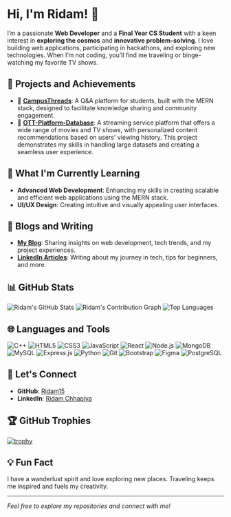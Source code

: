 # Hi, I'm Ridam! 👋

I’m a passionate **Web Developer** and a **Final Year CS Student** with a keen interest in **exploring the cosmos** and **innovative problem-solving**. I love building web applications, participating in hackathons, and exploring new technologies. When I’m not coding, you’ll find me traveling or binge-watching my favorite TV shows.

## 🔭 Projects and Achievements

- 🌟 **[CampusThreads](https://github.com/Ridam15/CampusThreads)**: A Q&A platform for students, built with the MERN stack, designed to facilitate knowledge sharing and community engagement.
- 🎥 **[OTT-Platform-Database](https://github.com/Ridam15/OTT-Platform-Database-)**: A streaming service platform that offers a wide range of movies and TV shows, with personalized content recommendations based on users' viewing history. This project demonstrates my skills in handling large datasets and creating a seamless user experience.

## 🌱 What I'm Currently Learning

- **Advanced Web Development**: Enhancing my skills in creating scalable and efficient web applications using the MERN stack.
- **UI/UX Design**: Creating intuitive and visually appealing user interfaces.

## 📝 Blogs and Writing
- **[My Blog](#)**: Sharing insights on web development, tech trends, and my project experiences.
- **[LinkedIn Articles](#)**: Writing about my journey in tech, tips for beginners, and more.

## 📊 GitHub Stats

![Ridam's GitHub Stats](https://github-readme-stats.vercel.app/api?username=Ridam15&show_icons=true&theme=radical)
![Ridam's Contribution Graph](https://github-readme-streak-stats.herokuapp.com/?user=Ridam15&theme=radical)
![Top Languages](https://github-readme-stats.vercel.app/api/top-langs/?username=Ridam15&layout=compact&theme=radical)

## 🌐 Languages and Tools

![C++](https://img.shields.io/badge/C%2B%2B-00599C?style=for-the-badge&logo=c%2B%2B&logoColor=white)
![HTML5](https://img.shields.io/badge/HTML5-E34F26?style=for-the-badge&logo=html5&logoColor=white)
![CSS3](https://img.shields.io/badge/CSS3-1572B6?style=for-the-badge&logo=css3&logoColor=white)
![JavaScript](https://img.shields.io/badge/JavaScript-323330?style=for-the-badge&logo=javascript&logoColor=F7DF1E)
![React](https://img.shields.io/badge/React-20232A?style=for-the-badge&logo=react&logoColor=61DAFB)
![Node.js](https://img.shields.io/badge/Node.js-43853D?style=for-the-badge&logo=node.js&logoColor=white)
![MongoDB](https://img.shields.io/badge/MongoDB-4EA94B?style=for-the-badge&logo=mongodb&logoColor=white)
![MySQL](https://img.shields.io/badge/MySQL-00000F?style=for-the-badge&logo=mysql&logoColor=white)
![Express.js](https://img.shields.io/badge/Express.js-404D59?style=for-the-badge)
![Python](https://img.shields.io/badge/Python-3776AB?style=for-the-badge&logo=python&logoColor=white)
![Git](https://img.shields.io/badge/Git-F05032?style=for-the-badge&logo=git&logoColor=white)
![Bootstrap](https://img.shields.io/badge/Bootstrap-563D7C?style=for-the-badge&logo=bootstrap&logoColor=white)
![Figma](https://img.shields.io/badge/Figma-F24E1E?style=for-the-badge&logo=figma&logoColor=white)
![PostgreSQL](https://img.shields.io/badge/PostgreSQL-336791?style=for-the-badge&logo=postgresql&logoColor=white)


## 🚀 Let's Connect

- **GitHub**: [Ridam15](https://github.com/Ridam15)
- **LinkedIn**: [Ridam Chhapiya](https://www.linkedin.com/in/ridam-chhapiya-026b08249/)

## 🏆 GitHub Trophies

[![trophy](https://github-profile-trophy.vercel.app/?username=Ridam15&theme=radical)](https://github.com/ryo-ma/github-profile-trophy)


## 💡 Fun Fact

I have a wanderlust spirit and love exploring new places. Traveling keeps me inspired and fuels my creativity.

---

*Feel free to explore my repositories and connect with me!*
